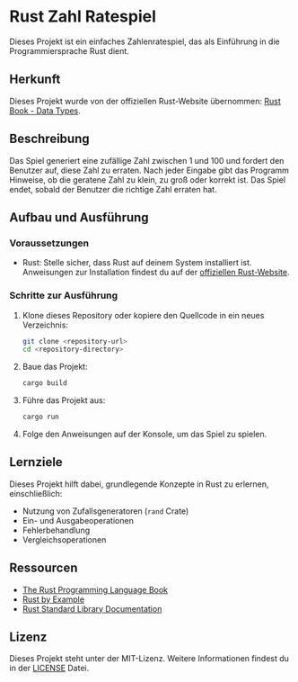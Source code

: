 # Rust Zahl Ratespiel

Dieses Projekt ist ein einfaches Zahlenratespiel, das als Einführung in die Programmiersprache Rust dient.

## Herkunft

Dieses Projekt wurde von der offiziellen Rust-Website übernommen: [Rust Book - Data Types](https://doc.rust-lang.org/stable/book/ch03-02-data-types.html).

## Beschreibung

Das Spiel generiert eine zufällige Zahl zwischen 1 und 100 und fordert den Benutzer auf, diese Zahl zu erraten. Nach jeder Eingabe gibt das Programm Hinweise, ob die geratene Zahl zu klein, zu groß oder korrekt ist. Das Spiel endet, sobald der Benutzer die richtige Zahl erraten hat.

## Aufbau und Ausführung

### Voraussetzungen

- Rust: Stelle sicher, dass Rust auf deinem System installiert ist. Anweisungen zur Installation findest du auf der [offiziellen Rust-Website](https://www.rust-lang.org/tools/install).

### Schritte zur Ausführung

1. Klone dieses Repository oder kopiere den Quellcode in ein neues Verzeichnis:

    ```sh
    git clone <repository-url>
    cd <repository-directory>
    ```

2. Baue das Projekt:

    ```sh
    cargo build
    ```

3. Führe das Projekt aus:

    ```sh
    cargo run
    ```

4. Folge den Anweisungen auf der Konsole, um das Spiel zu spielen.

## Lernziele

Dieses Projekt hilft dabei, grundlegende Konzepte in Rust zu erlernen, einschließlich:

- Nutzung von Zufallsgeneratoren (`rand` Crate)
- Ein- und Ausgabeoperationen
- Fehlerbehandlung
- Vergleichsoperationen

## Ressourcen

- [The Rust Programming Language Book](https://doc.rust-lang.org/stable/book/)
- [Rust by Example](https://doc.rust-lang.org/stable/rust-by-example/)
- [Rust Standard Library Documentation](https://doc.rust-lang.org/stable/std/)

## Lizenz

Dieses Projekt steht unter der MIT-Lizenz. Weitere Informationen findest du in der [LICENSE](LICENSE) Datei.
